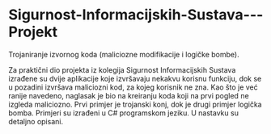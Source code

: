 Sigurnost-Informacijskih-Sustava---Projekt
==========================================

Trojaniranje izvornog koda (maliciozne modifikacije i logičke bombe).

Za praktični dio projekta iz kolegija Sigurnost Informacijskih Sustava izrađene su dvije aplikacije koje izvršavaju nekakvu korisnu funkciju, dok se u pozadini izvršava maliciozni kod, za kojeg korisnik ne zna. Kao što je već ranije navedeno, naglasak je bio na kreiranju koda koji na prvi pogled ne izgleda maliciozno. Prvi primjer je trojanski konj, dok je drugi primjer logička bomba. Primjeri su izrađeni u C# programskom jeziku. U nastavku su detaljno opisani.
